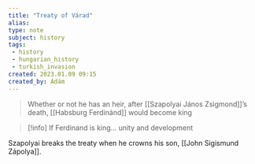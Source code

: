 ```yaml
---
title: "Treaty of Várad"
alias: 
type: note
subject: history
tags:
 - history
 - hungarian_history
 - turkish_invasion
created: 2023.01.09 09:15
created_by: Ádám
---
```

> Whether or not he has an heir, after [[Szapolyai János Zsigmond]]’s death, [[Habsburg Ferdinánd]] would become king

>[!info] If Ferdinand is king…
>unity and development

Szapolyai breaks the treaty when he crowns his son, [[John Sigismund Zápolya]].